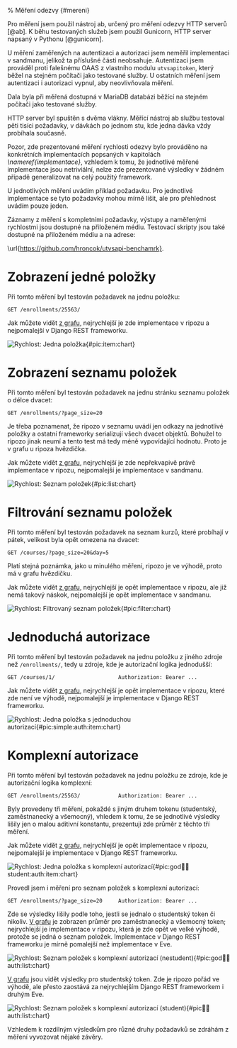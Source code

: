% Měření odezvy {#mereni}

Pro měření jsem použil nástroj ab, určený pro měření odezvy HTTP serverů [@ab].
K běhu testovaných služeb jsem použil Gunicorn, HTTP server napsaný v Pythonu [@gunicorn].

U měření zaměřených na autentizaci a autorizaci jsem neměřil implementaci v sandmanu,
jelikož ta příslušné části neobsahuje. Autentizaci jsem prováděl proti falešnému OAAS
z vlastního modulu `utvsapitoken`, který běžel na stejném počítači jako testované služby.
U ostatních měření jsem autentizaci i autorizaci vypnul, aby neovlivňovala měření.

Dala byla při měřená dostupná v MariaDB databázi běžící na stejném počítači jako testované služby.

HTTP server byl spuštěn s dvěma vlákny.
Měřící nástroj ab službu testoval pěti tisíci požadavky, v dávkách po jednom stu, kde jedna dávka vždy probíhala současně.

Pozor, zde prezentované měření rychlosti odezvy bylo prováděno na konkrétních implementacích
popsaných v kapitolách *\nameref{implementace}*,
vzhledem k tomu, že jednotlivé měřené implementace jsou netriviální,
nelze zde prezentované výsledky v žádném případě generalizovat na celý použitý framework.

U jednotlivých měření uvádím příklad požadavku.
Pro jednotlivé implementace se tyto požadavky mohou mírně lišit, ale pro přehlednost uvádím pouze jeden.

Záznamy z měření s kompletními požadavky, výstupy a naměřenými rychlostmi jsou dostupné na přiloženém médiu.
Testovací skripty jsou také dostupné na přiloženém médiu a na adrese:

\url{https://github.com/hroncok/utvsapi-benchamrk}.



Zobrazení jedné položky
=======================

Při tomto měření byl testován požadavek na jednu položku:

`GET /enrollments/25563/`

Jak můžete vidět [z grafu](#pic:item:chart), nejrychlejší je zde implementace v ripozu
a nejpomalejší v Django REST frameworku.

![Rychlost: Jedna položka{#pic:item:chart}](pdfs/item_chart)


Zobrazení seznamu položek
=========================

Při tomto měření byl testován požadavek na jednu stránku seznamu položek o délce dvacet:

`GET /enrollments/?page_size=20`

Je třeba poznamenat, že ripozo v seznamu uvádí jen odkazy na jednotlivé položky a ostatní
frameworky serializují všech dvacet objektů.
Bohužel to ripozo jinak neumí a tento test má tedy méně vypovídající hodnotu.
Proto je v grafu u ripoza hvězdička.

Jak můžete vidět [z grafu](#pic:list:chart), nejrychlejší je zde nepřekvapivě právě implementace v ripozu,
nejpomalejší je implementace v sandmanu.

![Rychlost: Seznam položek{#pic:list:chart}](pdfs/list_chart)


Filtrování seznamu položek
==========================

Při tomto měření byl testován požadavek na seznam kurzů, které probíhají v pátek,
velikost byla opět omezena na dvacet:

`GET /courses/?page_size=20&day=5`

Platí stejná poznámka, jako u minulého měření, ripozo je ve výhodě, proto má v grafu hvězdičku.

Jak můžete vidět [z grafu](#pic:filter:chart), nejrychlejší je opět implementace v ripozu,
ale již nemá takový náskok, nejpomalejší je opět implementace v sandmanu.

![Rychlost: Filtrovaný seznam položek{#pic:filter:chart}](pdfs/filter_chart)


Jednoduchá autorizace
=====================

Při tomto měření byl testován požadavek na jednu položku z jiného zdroje než `/enrollments/`,
tedy u zdroje, kde je autorizační logika jednodušší:

`GET /courses/1/                    Authorization: Bearer ...`

Jak můžete vidět [z grafu](#pic:simple:auth:item:chart), nejrychlejší je opět implementace v ripozu,
které zde není ve výhodě, nejpomalejší je implementace v Django REST frameworku.

![Rychlost: Jedna položka s jednoduchou autorizací{#pic:simple:auth:item:chart}](pdfs/simple_auth_item_chart)



Komplexní autorizace
====================

Při tomto měření byl testován požadavek na jednu položku ze zdroje,
kde je autorizační logika komplexní:

`GET /enrollments/25563/            Authorization: Bearer ...`

Byly provedeny tři měření, pokaždé s jiným druhem tokenu (studentský, zaměstnanecký a všemocný),
vhledem k tomu, že se jednotlivé výsledky lišily jen o malou aditivní konstantu,
prezentuji zde průměr z těchto tří měření.

Jak můžete vidět [z grafu](#pic:god:teacher:student:auth:item:chart),
nejrychlejší je opět implementace v ripozu,
nejpomalejší je implementace v Django REST frameworku.

![Rychlost: Jedna položka s komplexní autorizací{#pic:god:teacher:student:auth:item:chart}](pdfs/god_teacher_student_auth_item_chart)

Provedl jsem i měření pro seznam položek s komplexní autorizací:

`GET /enrollments/?page_size=20     Authorization: Bearer ...`

Zde se výsledky lišily podle toho, jestli se jednalo o studentský token či nikoliv.
[V grafu](#pic:god:teacher:auth:list:chart) je zobrazen průměr pro zaměstnanecký a všemocný token;
nejrychlejší je implementace v ripozu, která je zde opět ve velké výhodě, protože se jedná o seznam položek.
Implementace v Django REST frameworku je mírně pomalejší než implementace v Eve.

![Rychlost: Seznam položek s komplexní autorizací (nestudent){#pic:god:teacher:auth:list:chart}](pdfs/god_teacher_auth_list_chart)

[V grafu](#pic:student:auth:list:chart) jsou vidět výsledky pro studentský token.
Zde je ripozo pořád ve výhodě, ale přesto zaostává za nejrychlejším Django REST frameworkem i druhým Eve.

![Rychlost: Seznam položek s komplexní autorizací (student){#pic:student:auth:list:chart}](pdfs/student_auth_list_chart)

Vzhledem k rozdílným výsledkům pro různé druhy požadavků se zdráhám z měření vyvozovat nějaké závěry.
